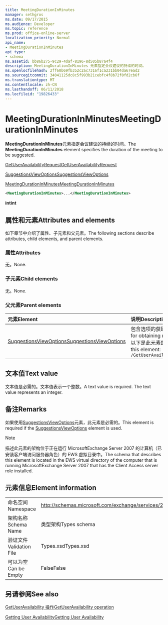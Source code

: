 ```yaml
---
title: MeetingDurationInMinutes
manager: sethgros
ms.date: 09/17/2015
ms.audience: Developer
ms.topic: reference
ms.prod: office-online-server
localization_priority: Normal
api_name:
- MeetingDurationInMinutes
api_type:
- schema
ms.assetid: bb86b275-9c29-4daf-8196-8d505b87a4f4
description: MeetingDurationInMinutes 元素指定会议建议的持续的时间。
ms.openlocfilehash: 2ff60b69fb352c2ac7316f1ca231bb04da67ead2
ms.sourcegitcommit: 34041125dc8c5f993b21cebfc4f8b72f0fd2cb6f
ms.translationtype: MT
ms.contentlocale: zh-CN
ms.lasthandoff: 06/11/2018
ms.locfileid: "19826433"
---
```

# <a name="meetingdurationinminutes"></a><span data-ttu-id="d9c19-103">MeetingDurationInMinutes</span><span class="sxs-lookup"><span data-stu-id="d9c19-103">MeetingDurationInMinutes</span></span>

<span data-ttu-id="d9c19-104">**MeetingDurationInMinutes**元素指定会议建议的持续的时间。</span><span class="sxs-lookup"><span data-stu-id="d9c19-104">The **MeetingDurationInMinutes** element specifies the duration of the meeting to be suggested.</span></span> 
  
[<span data-ttu-id="d9c19-105">GetUserAvailabilityRequest</span><span class="sxs-lookup"><span data-stu-id="d9c19-105">GetUserAvailabilityRequest</span></span>](getuseravailabilityrequest.md)
  
[<span data-ttu-id="d9c19-106">SuggestionsViewOptions</span><span class="sxs-lookup"><span data-stu-id="d9c19-106">SuggestionsViewOptions</span></span>](suggestionsviewoptions.md)
  
[<span data-ttu-id="d9c19-107">MeetingDurationInMinutes</span><span class="sxs-lookup"><span data-stu-id="d9c19-107">MeetingDurationInMinutes</span></span>](meetingdurationinminutes.md)
  
```xml
<MeetingDurationInMinutes>...</MeetingDurationInMinutes>
```

 <span data-ttu-id="d9c19-108">**int**</span><span class="sxs-lookup"><span data-stu-id="d9c19-108">**int**</span></span>
## <a name="attributes-and-elements"></a><span data-ttu-id="d9c19-109">属性和元素</span><span class="sxs-lookup"><span data-stu-id="d9c19-109">Attributes and elements</span></span>

<span data-ttu-id="d9c19-110">如下章节中介绍了属性、子元素和父元素。</span><span class="sxs-lookup"><span data-stu-id="d9c19-110">The following sections describe attributes, child elements, and parent elements.</span></span>
  
### <a name="attributes"></a><span data-ttu-id="d9c19-111">属性</span><span class="sxs-lookup"><span data-stu-id="d9c19-111">Attributes</span></span>

<span data-ttu-id="d9c19-112">无。</span><span class="sxs-lookup"><span data-stu-id="d9c19-112">None.</span></span>
  
### <a name="child-elements"></a><span data-ttu-id="d9c19-113">子元素</span><span class="sxs-lookup"><span data-stu-id="d9c19-113">Child elements</span></span>

<span data-ttu-id="d9c19-114">无。</span><span class="sxs-lookup"><span data-stu-id="d9c19-114">None.</span></span>
  
### <a name="parent-elements"></a><span data-ttu-id="d9c19-115">父元素</span><span class="sxs-lookup"><span data-stu-id="d9c19-115">Parent elements</span></span>

|<span data-ttu-id="d9c19-116">**元素**</span><span class="sxs-lookup"><span data-stu-id="d9c19-116">**Element**</span></span>|<span data-ttu-id="d9c19-117">**说明**</span><span class="sxs-lookup"><span data-stu-id="d9c19-117">**Description**</span></span>|
|:-----|:-----|
|[<span data-ttu-id="d9c19-118">SuggestionsViewOptions</span><span class="sxs-lookup"><span data-stu-id="d9c19-118">SuggestionsViewOptions</span></span>](suggestionsviewoptions.md) <br/> |<span data-ttu-id="d9c19-119">包含选项的获取会议建议信息。</span><span class="sxs-lookup"><span data-stu-id="d9c19-119">Contains the options for obtaining meeting suggestion information.</span></span>  <br/> <span data-ttu-id="d9c19-120">以下是此元素的 XPath:</span><span class="sxs-lookup"><span data-stu-id="d9c19-120">The following is the XPath to this element:</span></span>  <br/>  `/GetUserAvailabilityRequest/SuggestionViewOptions` <br/> |
   
## <a name="text-value"></a><span data-ttu-id="d9c19-121">文本值</span><span class="sxs-lookup"><span data-stu-id="d9c19-121">Text value</span></span>

<span data-ttu-id="d9c19-p101">文本值是必需的。文本值表示一个整数。</span><span class="sxs-lookup"><span data-stu-id="d9c19-p101">A text value is required. The text value represents an integer.</span></span>
  
## <a name="remarks"></a><span data-ttu-id="d9c19-124">备注</span><span class="sxs-lookup"><span data-stu-id="d9c19-124">Remarks</span></span>

<span data-ttu-id="d9c19-125">如果使用[SuggestionsViewOptions](suggestionsviewoptions.md)元素，此元素是必需的。</span><span class="sxs-lookup"><span data-stu-id="d9c19-125">This element is required if the [SuggestionsViewOptions](suggestionsviewoptions.md) element is used.</span></span> 
  
> [!NOTE]
> <span data-ttu-id="d9c19-126">描述此元素的架构位于正在运行 MicrosoftExchange Server 2007 的计算机（已安装客户端访问服务器角色）的 EWS 虚拟目录中。</span><span class="sxs-lookup"><span data-stu-id="d9c19-126">The schema that describes this element is located in the EWS virtual directory of the computer that is running MicrosoftExchange Server 2007 that has the Client Access server role installed.</span></span> 
  
## <a name="element-information"></a><span data-ttu-id="d9c19-127">元素信息</span><span class="sxs-lookup"><span data-stu-id="d9c19-127">Element information</span></span>

|||
|:-----|:-----|
|<span data-ttu-id="d9c19-128">命名空间</span><span class="sxs-lookup"><span data-stu-id="d9c19-128">Namespace</span></span>  <br/> |http://schemas.microsoft.com/exchange/services/2006/types  <br/> |
|<span data-ttu-id="d9c19-129">架构名称</span><span class="sxs-lookup"><span data-stu-id="d9c19-129">Schema Name</span></span>  <br/> |<span data-ttu-id="d9c19-130">类型架构</span><span class="sxs-lookup"><span data-stu-id="d9c19-130">Types schema</span></span>  <br/> |
|<span data-ttu-id="d9c19-131">验证文件</span><span class="sxs-lookup"><span data-stu-id="d9c19-131">Validation File</span></span>  <br/> |<span data-ttu-id="d9c19-132">Types.xsd</span><span class="sxs-lookup"><span data-stu-id="d9c19-132">Types.xsd</span></span>  <br/> |
|<span data-ttu-id="d9c19-133">可以为空</span><span class="sxs-lookup"><span data-stu-id="d9c19-133">Can be Empty</span></span>  <br/> |<span data-ttu-id="d9c19-134">False</span><span class="sxs-lookup"><span data-stu-id="d9c19-134">False</span></span>  <br/> |
   
## <a name="see-also"></a><span data-ttu-id="d9c19-135">另请参阅</span><span class="sxs-lookup"><span data-stu-id="d9c19-135">See also</span></span>



[<span data-ttu-id="d9c19-136">GetUserAvailability 操作</span><span class="sxs-lookup"><span data-stu-id="d9c19-136">GetUserAvailability operation</span></span>](getuseravailability-operation.md)


[<span data-ttu-id="d9c19-137">Getting User Availability</span><span class="sxs-lookup"><span data-stu-id="d9c19-137">Getting User Availability</span></span>](http://msdn.microsoft.com/library/d4133fcb-9b0f-4e6b-aadf-a389da83516a%28Office.15%29.aspx)


